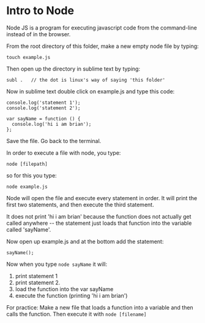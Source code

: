 # Intro to Node

Node JS is a program for executing javascript code from the command-line instead of in the browser.

From the root directory of this folder, make a new empty node file by typing:

```
touch example.js
```

Then open up the directory in sublime text by typing:

```
subl .   // the dot is linux's way of saying 'this folder'
```

Now in sublime text double click on example.js and type this code:

```
console.log('statement 1');
console.log('statement 2');

var sayName = function () {
  console.log('hi i am brian');
};
```

Save the file.  Go back to the terminal.

In order to execute a file with node, you type:
```
node [filepath]
```

so for this you type:
```
node example.js
```

Node will open the file and execute every statement in order.  It will print the first two statements, and then execute the third statement.

It does not print 'hi i am brian' because the function does not actually get called anywhere -- the statement just loads that function into the variable called 'sayName'.

Now open up example.js and at the bottom add the statement:
```
sayName();
```

Now when you type `node sayName` it will:
  1. print statement 1
  2. print statement 2.
  3. load the function into the var sayName
  4. execute the function (printing 'hi i am brian')

For practice:
Make a new file that loads a function into a variable and then calls the function.  Then execute it with `node [filename]`